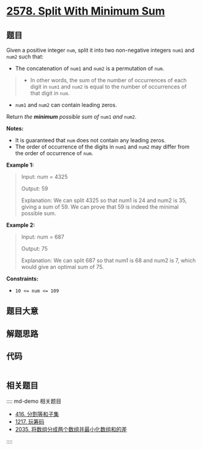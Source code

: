 # [2578. Split With Minimum Sum](https://leetcode.com/problems/split-with-minimum-sum/)

## 题目

Given a positive integer `num`, split it into two non-negative integers `num1`
and `num2` such that:

  * The concatenation of `num1` and `num2` is a permutation of `num`. 
> 
> * In other words, the sum of the number of occurrences of each digit in `num1` and `num2` is equal to the number of occurrences of that digit in `num`.
  * `num1` and `num2` can contain leading zeros.

Return _the **minimum** possible sum of_ `num1` _and_ `num2`.

**Notes:**

  * It is guaranteed that `num` does not contain any leading zeros.
  * The order of occurrence of the digits in `num1` and `num2` may differ from the order of occurrence of `num`.



**Example 1:**

> Input: num = 4325
> 
> Output: 59
> 
> Explanation: We can split 4325 so that num1 is 24 and num2 is 35, giving a sum of 59. We can prove that 59 is indeed the minimal possible sum.

**Example 2:**

> Input: num = 687
> 
> Output: 75
> 
> Explanation: We can split 687 so that num1 is 68 and num2 is 7, which would give an optimal sum of 75.

**Constraints:**

  * `10 <= num <= 109`


## 题目大意

## 解题思路

## 代码

```javascript

```

## 相关题目

:::: md-demo 相关题目
- [416. 分割等和子集](https://leetcode.com/problems/partition-equal-subset-sum)
- [1217. 玩筹码](https://leetcode.com/problems/minimum-cost-to-move-chips-to-the-same-position)
- [2035. 将数组分成两个数组并最小化数组和的差](https://leetcode.com/problems/partition-array-into-two-arrays-to-minimize-sum-difference)

::::
